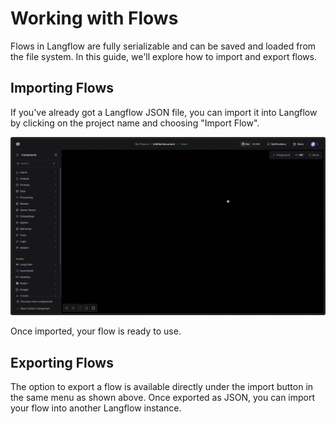 # Working with Flows

Flows in Langflow are fully serializable and can be saved and loaded from the file system. In this guide, we'll explore how to import and export flows.

## Importing Flows

If you've already got a Langflow JSON file, you can import it into Langflow by clicking on the project name and choosing "Import Flow".

![Import Flow](../../static/img/flows/import.gif)

Once imported, your flow is ready to use.

## Exporting Flows

The option to export a flow is available directly under the import button in the same menu as shown above. Once exported as JSON, you can import your flow into another Langflow instance.
